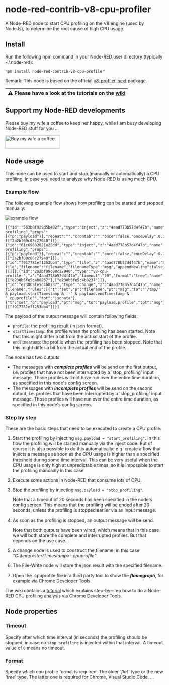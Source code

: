 # node-red-contrib-v8-cpu-profiler
A Node-RED node to start CPU profiling on the V8 engine (used by NodeJs), to determine the root cause of high CPU usage.

## Install
Run the following npm command in your Node-RED user directory (typically ~/.node-red):
```
npm install node-red-contrib-v8-cpu-profiler
```

Remark: This node is based on the official [v8-profiler-next](https://www.npmjs.com/package/v8-profiler-next) package.

| :warning: Please have a look at the tutorials on the [wiki](https://github.com/bartbutenaers/node-red-contrib-v8-cpu-profiler/wiki) |
|:---------------------------|


## Support my Node-RED developments
Please buy my wife a coffee to keep her happy, while I am busy developing Node-RED stuff for you ...

<a href="https://www.buymeacoffee.com/bartbutenaers" target="_blank"><img src="https://www.buymeacoffee.com/assets/img/custom_images/orange_img.png" alt="Buy my wife a coffee" style="height: 41px !important;width: 174px !important;box-shadow: 0px 3px 2px 0px rgba(190, 190, 190, 0.5) !important;-webkit-box-shadow: 0px 3px 2px 0px rgba(190, 190, 190, 0.5) !important;" ></a>

## Node usage

This node can be used to start and stop (manually or automatically) a CPU profiling, in case you need to analyze why Node-RED is using much CPU. 

### Example flow
The following example flow shows how profiling can be started and stopped manually:

![example flow](https://user-images.githubusercontent.com/14224149/148294120-44d5a3e2-a0e0-4b55-adc8-60f3f9a4b028.png)
```
[{"id":"563b8f929d5b402f","type":"inject","z":"4aad778b57d4f47b","name":"Start profiling","props":[{"p":"payload"}],"repeat":"","crontab":"","once":false,"onceDelay":0.1,"topic":"","payload":"start_profiling","payloadType":"str","x":950,"y":720,"wires":[["2a2bf09c08c27940"]]},{"id":"61c69682821e25dd","type":"inject","z":"4aad778b57d4f47b","name":"Stop profiling","props":[{"p":"payload"}],"repeat":"","crontab":"","once":false,"onceDelay":0.1,"topic":"","payload":"stop_profiling","payloadType":"str","x":950,"y":780,"wires":[["2a2bf09c08c27940"]]},{"id":"f917781ef1253bb4","type":"file","z":"4aad778b57d4f47b","name":"Save file","filename":"filename","filenameType":"msg","appendNewline":false,"createDir":false,"overwriteFile":"true","encoding":"none","x":1580,"y":720,"wires":[[]]},{"id":"2a2bf09c08c27940","type":"v8-cpu-profiler","z":"4aad778b57d4f47b","timeout":"20","format":"tree","name":"","x":1160,"y":720,"wires":[["e230b5fe5c4b8237"],["e230b5fe5c4b8237"]]},{"id":"e230b5fe5c4b8237","type":"change","z":"4aad778b57d4f47b","name":"Construct filename","rules":[{"t":"set","p":"filename","pt":"msg","to":"'/tmp/' & payload.startTimestamp & '-' & payload.endTimestamp & '.cpuprofile'","tot":"jsonata"},{"t":"set","p":"payload","pt":"msg","to":"payload.profile","tot":"msg"}],"action":"","property":"","from":"","to":"","reg":false,"x":1390,"y":720,"wires":[["f917781ef1253bb4"]]}]
```
The payload of the output message will contain following fields:
+ `profile`: the profiling result (in json format).
+ `startTimestamp`: the profile when the profiling has been started.  Note that this might differ a bit from the actual start of the profile.
+ `endTimestamp`: the profile when the profiling has been stopped.  Note that this might differ a bit from the actual end of the profile.

The node has two outputs:
+ The messages with ***complete profiles*** will be send on the first output, i.e. profiles that have not been interrupted by a 'stop_profiling' input message.  Those profiles will not have run over the entire time duration, as specified in this node's config screen.
+ The messages with ***incomplete profiles*** will be send on the second output, i.e. profiles that have been interrupted by a 'stop_profiling' input message.  Those profiles will have run over the entire time duration, as specified in this node's config screen.

### Step by step
These are the basic steps that need to be executed to create a CPU profile:

1. Start the profiling by injecting `msg.payload = "start_profiling"`.  In this flow the profiling will be started manually via the inject code.  But of course it is also possible to do this automatically: e.g. create a flow that injects a message as soon as the CPU usage is higher than a specified threshold during some time interval.  This can be very useful when the CPU usage is only high at unpredictable times, so it is impossible to start the profiling manuaaly in this case.

2. Execute some actions in Node-RED that consume lots of CPU.

3. Stop the profiling by injecting `msg.payload = "stop_profiling"`.

   Note that a timeout of 20 seconds has been specified in the node's config screen.  This means that the profiling will be ended after 20 seconds, unless the profiling is stopped earlier via an input message.

4. As soon as the profiling is stopped, an output message will be send.

   Note that both outputs have been wired, which means that in this case we will both store the complete and interrupted profiles.  But that depends on the use case...

5. A change node is used to construct the filename, in this case *"C:\temp\<startTimestamp>-<endTimestamp>.cpuprofile"*.  

6. The File-Write node will store the json result with the specified filename.

7. Open the .cpuprofile file in a third party tool to show the ***flamegraph***, for example via Chrome Developer Tools.

The wiki contains a [tutorial](https://github.com/bartbutenaers/node-red-contrib-v8-cpu-profiler/wiki/Do-a-Node-RED-CPU-profiling-analysis-via-Chrome-Developer-Tools) which explains step-by-step how to do a Node-RED CPU profiling analysis via Chrome Developer Tools.

## Node properties

### Timeout
Specify after which time interval (in seconds) the profiling should be stopped, in case no `stop_profiling` is injected within that interval. A timeout value of `0` means no timeout.</p>

### Format
Specify which cpu profile format is required.  The older *'flat'* type or the new *'tree'* type.  The latter one is required for Chrome, Visual Studio Code, ...
